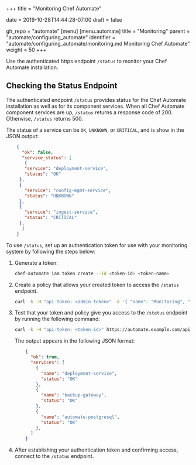 +++
title = "Monitoring Chef Automate"

date = 2019-10-28T14:44:28-07:00
draft = false

gh_repo = "automate"
[menu]
  [menu.automate]
    title = "Monitoring"
    parent = "automate/configuring_automate"
    identifier = "automate/configuring_automate/monitoring.md Monitoring Chef Automate"
    weight = 50
+++

Use the authenticated https endpoint `/status` to monitor your Chef Automate installation.

## Checking the Status Endpoint

The authenticated endpoint `/status` provides status for the Chef Automate installation as well as for its component services.
When all Chef Automate component services are up, `/status` returns a response code of 200.
Otherwise, `/status` returns 500.

The status of a service can be `OK`, `UNKNOWN`, or `CRITICAL`, and is show in the JSON output:

   ```json
       {
         "ok": false,
         "service_status": [
          {
          "service": "deployment-service",
          "status": "OK"
        },
        {
          "service": "config-mgmt-service",
          "status": "UNKNOWN"
        },
        {
          "service": "ingest-service",
          "status": "CRITICAL"
        },
         ]
       }
   ```

To use `/status`, set up an authentication token for use with your monitoring system by following the steps below:

1. Generate a token:

    ```bash
    chef-automate iam token create --id <token-id> <token-name>
    ```

2. Create a policy that allows your created token to access the `/status` endpoint.

    ```bash
    curl -k -H "api-token: <admin-token>" -d '{ "name": "Monitoring", "id": "monitoring", "members": [ "token:<token-id>" ], "statements": [ { "effect": "ALLOW", "actions": [ "system:status:get" ], "projects": [ "*" ] } ] }' -X POST https://automate.example.com/apis/iam/v2/policies?pretty
    ```

3. Test that your token and policy give you access to the `/status` endpoint by running the following command:

    ```bash
    curl -k -H "api-token: <token-id>" https://automate.example.com/api/v0/status?pretty
    ```

   The output appears in the following JSON format:

   ```json
       {
         "ok": true,
         "services": [
           {
             "name": "deployment-service",
             "status": "OK"
           },
           {
             "name": "backup-gateway",
             "status": "OK"
           },
           {
             "name": "automate-postgresql",
             "status": "OK"
           },
         ]
       }
   ```

4. After establishing your authentication token and confirming access, connect to the `/status` endpoint.
